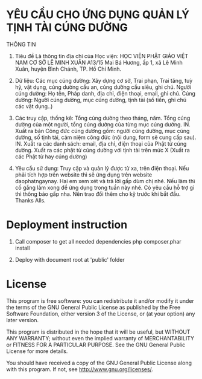# YÊU CẦU CHO ỨNG DỤNG QUẢN LÝ TỊNH TÀI CÚNG DƯỜNG

THÔNG TIN

1. Tiêu đề
Là thông tin địa chỉ của Học viện:
HỌC VIỆN PHẬT GIÁO VIỆT NAM
CƠ SỞ LÊ MINH XUÂN
A13/15 Mai Bá Hương, ấp 1, xã Lê Minh Xuân, huyện Bình Chánh, TP. Hồ Chí Minh.

2. Dữ liệu:
Các mục cúng dường: Xây dựng cơ sở, Trai phạn, Trai tăng, tuỳ hỷ, vật dụng, cúng dường cầu an, cúng dường cầu siêu, ghi chú.
Người cúng dường: Họ tên, Pháp danh, địa chỉ, điện thoại, email, ghi chú.
Cúng dường: Người cúng dường, mục cúng dường, tịnh tài (số tiền, ghi chú các vật dụng..)

3. Các truy cập, thống kê:
Tổng cúng dường theo tháng, năm. Tổng cúng dường của một người, tổng cúng dường của từng mục cúng dường. IN.
Xuất ra bản Công đức cúng dường gồm: người cúng dường, mục cúng dường, số tịnh tài, cảm niệm công đức (nội dung, form sẽ cung cấp sau). IN.
Xuất ra các danh sách: email, địa chỉ, điện thoại của Phật tử cúng dường.
Xuất ra các phật tử cúng dường với tịnh tài trên mức X
(Xuất ra các Phật tử hay cúng dường)

4. Yêu cầu sử dụng:
Truy cập và quản lý được từ xa, trên điện thoại.
Nếu phải tích hợp trên website thì sẽ ứng dụng trên website daophatngaynay.
Hai em xem xét và trả lời gấp dùm chị nhé. Nếu làm thì cố gắng làm xong để ứng dụng trong tuần này nhé. Có yêu cầu hỗ trợ gì thì thông báo gấp nha.
Nên trao đổi thêm cho kỹ trước khi bắt đầu.
Thanks Alls.

# Deployment instruction

1. Call composer to get all needed dependencies
php composer.phar install

2. Deploy with document root at 'public' folder

# License

This program is free software: you can redistribute it and/or modify it under the terms of the GNU General Public License as published by the Free Software Foundation, either version 3 of the License, or (at your option) any later version.

This program is distributed in the hope that it will be useful, but WITHOUT ANY WARRANTY; without even the implied warranty of MERCHANTABILITY or FITNESS FOR A PARTICULAR PURPOSE. See the GNU General Public License for more details.

You should have received a copy of the GNU General Public License along with this program. If not, see http://www.gnu.org/licenses/.
